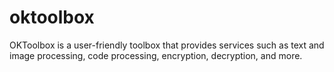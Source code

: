 # oktoolbox
OKToolbox is a user-friendly toolbox that provides services such as text and image processing, code processing, encryption, decryption, and more.

